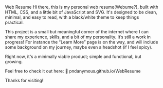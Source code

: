 Web Resume
Hi there, this is my personal web resume(Webume?), built with HTML, CSS, and a little bit of JavaScript and SVG. It's designed to be clean, minimal, and easy to read, with a black/white theme to keep things practical.

This project is a small but meaningful corner of the internet where I can share my experience, skills, and a bit of my personality. It’s still a work in progress! For instance the “Learn More” page is on the way, and will include some background on my journey, maybe even a headshot (if I feel spicy).

Right now, it's a minimally viable product; simple and functional, but growing.

Feel free to check it out here:
🔗 pndanymous.github.io/WebResume

Thanks for visiting!

